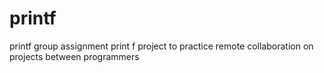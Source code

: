 # printf
printf group assignment
print f project to practice remote collaboration on projects between programmers
